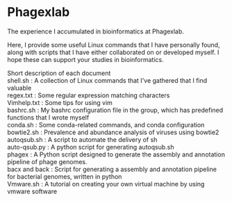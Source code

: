 # Phagexlab
The experience I accumulated in bioinformatics at Phagexlab.

Here, I provide some useful Linux commands that I have personally found, along with scripts that I have either collaborated on or developed myself.
I hope these can support your studies in bioinformatics.

Short description of each document         
shell.sh : A collection of Linux commands that I've gathered that I find valuable      
regex.txt : Some regular expression matching characters         
Vimhelp.txt : Some tips for using vim             
bashrc.sh : My bashrc configuration file in the group, which has predefined functions that I wrote myself             
conda.sh : Some conda-related commands, and conda configuration             
bowtie2.sh : Prevalence and abundance analysis of viruses using bowtie2                
autoqsub.sh : A script to automate the delivery of sh               
auto-qsub.py : A python script for generating autoqsub.sh              
phagex : A Python script designed to generate the assembly and annotation pipeline of phage genomes.                 
bacx and back : Script for generating a assembly and annotation pipeline for bacterial genomes, written in python             
Vmware.sh : A tutorial on creating your own virtual machine by using vmware software                
